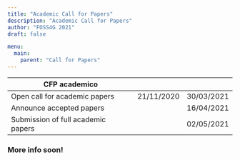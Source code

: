 ```yaml
---
title: "Academic Call for Papers"
description: "Academic Call for Papers"
author: "FOSS4G 2021"
draft: false

menu:
  main:
    parent: "Call for Papers"
---
```

| CFP academico                     |            |            |  
|-----------------------------------|------------|------------|                          
|Open call for academic papers      | 21/11/2020 | 30/03/2021 |                            
|Announce accepted papers           |            | 16/04/2021 |     
|Submission of full academic papers |            | 02/05/2021 |    

### **More info soon!**
